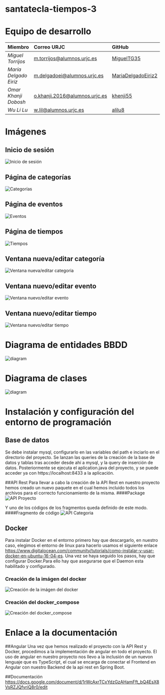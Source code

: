 # santatecla-tiempos-3

# Equipo de desarrollo

|        **Miembro**        |          **Correo URJC**          |        **GitHub**       |
|:---|:---|:---|
| *Miguel Torrijos*       | m.torrijos@alumnos.urjc.es    | [MiguelTG35](https://github.com/migueltg35)          |
| *María Delgado Eiriz*   | m.delgadoei@alumnos.urjc.es   | [MariaDelgadoEiriz2](https://github.com/mariadelgadoeiriz2)  |
| *Omar Khanji Dobosh*    | o.khanji.2016@alumnos.urjc.es | [khenji55](https://github.com/khenji55)            |
| *Wu Li Lu*              | w.lil@alumnos.urjc.es | [alilu8](https://github.com/alilu8)            |



# Imágenes

## Inicio de sesión
![Inicio de sesión](screenshots/Phase&#32;1/Captura&#32;3.jpg)

## Página de categorías
![Categorías](/screenshots/Phase&#32;1/Captura&#32;1.jpg)

## Página de eventos
![Eventos](screenshots/Phase&#32;1/Captura&#32;4.jpg)

## Página de tiempos
![Tiempos](screenshots/Phase&#32;1/Captura&#32;7.jpg)

## Ventana nueva/editar categoría
![Ventana nueva/editar categoria](screenshots/Phase&#32;1/Captura&#32;2.jpg)

## Ventana nuevo/editar evento
![Ventana nuevo/editar evento](screenshots/Phase&#32;1/Captura&#32;5.jpg)

## Ventana nuevo/editar tiempo
![Ventana nuevo/editar tiempo](screenshots/Phase&#32;1/Captura&#32;6.jpg)

# Diagrama de entidades BBDD

![diagram](https://github.com/CodeURJC-DAW-2018-19/santatecla-tiempos-1/blob/master/screenshots/Phase%201/Diagrama.PNG)

# Diagrama de clases

![diagram](https://github.com/CodeURJC-DAW-2018-19/santatecla-tiempos-1/blob/master/screenshots/Phase%201/Clases.png)

# Instalación y configuración del entorno de programación

## Base de datos

Se debe instalar mysql, configurarlo en las variables del path e inciarlo en el directorio del proyecto. Se lanzan las queries de la creación de la base de datos y tablas tras acceder desde ahí a mysql, y la query de inserción de datos. Posteriormente se ejecuta el aplication.java del proyecto, y se puede acceder ya con https://localhost:8433 a la aplicación.

##API Rest
Para llevar a cabo la creación de la API Rest en nuestro proyecto hemos creado un nuevo paquete en el cual hemos incluido todos los archivos para el correcto funcionamiento de la misma.
####Package
![API Proyecto](screenshots/Phase&#32;3/api.png)

Y uno de los códigos de los fragmentos queda definido de este modo.
####Fragmento de código
![API Categoria](screenshots/Phase&#32;3/sc1.png)

## Docker

Para instalar Docker en el entorno primero hay que descargarlo, en nuestro caso, elegimos el entorno de linux para hacerlo usamos el siguiente enlace https://www.digitalocean.com/community/tutorials/como-instalar-y-usar-docker-en-ubuntu-16-04-es.
Una vez se haya seguido los pasos, hay que configurar Docker.Para ello hay que asegurarse que el Daemon esta habilitado y configurado.

### Creación de la imágen del docker
![Creación de la imágen del docker](screenshots/Phase%201/crear%20imagen.jpeg)
### Creación del docker_compose
![Creación del docker_compose](screenshots/Phase%201/crear%20imagen.jpeg)
# Enlace a la documentación

##Angular
Una vez que hemos realizado el proyecto con la API Rest y Docker, procedimos a la implementación de angular en todo el proyecto. El uso de angular en nuestro proyecto nos llevo a la inclusión de un nuevon lenguaje que es TypeScript, el cual se encarga de conectar el Frontend en Angular con nuestro Backend de la api rest en Spring Boot.

##Documentación
https://docs.google.com/document/d/1rWcAxrTCxYdzGzAHamFft_bQ4EsX8VsRZJQfyriQ8r0/edit
